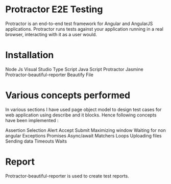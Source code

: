 # Protractor E2E Testing

Protractor is an end-to-end test framework for Angular and AngularJS applications. Protractor runs tests against your application running in a real browser, interacting with it as a user would.


# Installation

Node Js
Visual Studio
Type Script
Java Script
Protractor
Jasmine
Protractor-beautiful-reporter
Beautify File


# Various concepts performed
In various sections I have used page object model to design test cases for web application using describe and it blocks. Hence following concepts have been implemented :

Assertion 
Selection 
Alert Accept 
Submit
Maximizing window
Waiting for non angular 
Exceptions
Promises 
Async/await
Matchers
Loops
Uploading files
Sending data
Timeouts
Waits

# Report
Protractor-beautiful-reporter is used to create test reports.
